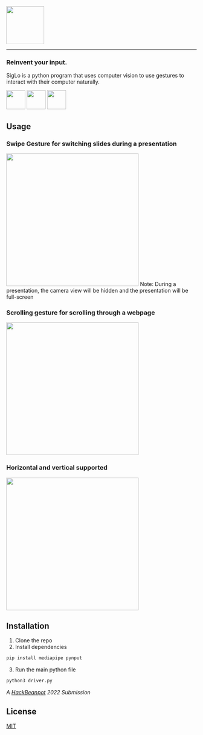 <img src="https://cdn.discordapp.com/attachments/839022894620999722/942197829701615676/Frame_2_1.png" height="100px" />
<hr>

### Reinvent your input.



SigLo is a python program that uses computer vision to use gestures to interact with their computer naturally.

<p float="left">

<img src="https://user-images.githubusercontent.com/30753067/153731247-5786df45-5c81-4c7b-8564-374e4d43856c.png" width="50px" />
<img src="https://upload.wikimedia.org/wikipedia/commons/thumb/3/32/OpenCV_Logo_with_text_svg_version.svg/1200px-OpenCV_Logo_with_text_svg_version.svg.png" width="50px"/>
<img src="https://viz.mediapipe.dev/logo.png" width="50px"/>
</p>

## Usage
### Swipe Gesture for switching slides during a presentation
<img src="https://github.com/AndreyPiterkin/SigLo/blob/main/images/slides-swapping.gif?raw=true" height="350px" />
Note: During a presentation, the camera view will be hidden and the presentation will be full-screen

### Scrolling gesture for scrolling through a webpage
<img src="https://github.com/AndreyPiterkin/SigLo/blob/main/images/website-scrolling.gif?raw=true" height="350px" />

### Horizontal and vertical supported
<img src="https://github.com/AndreyPiterkin/SigLo/blob/main/images/excel-scrolling.gif?raw=true" height="350px" />


## Installation

1. Clone the repo
2. Install dependencies
```bash
pip install mediapipe pynput
```
3. Run the main python file
```bash
python3 driver.py
```

*A [HackBeanpot](https://hackbeanpot.com/) 2022 Submission*

## License
[MIT](https://choosealicense.com/licenses/mit/)
